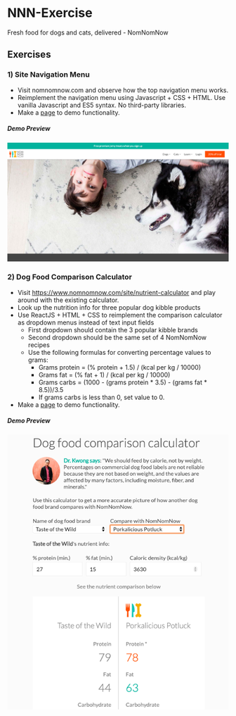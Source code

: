 # NNN-Exercise


Fresh food for dogs and cats, delivered - NomNomNow

## Exercises

### 1) Site Navigation Menu

  - Visit nomnomnow.com and observe how the top navigation menu works.
  - Reimplement the navigation menu using Javascript + CSS + HTML. Use vanilla Javascript and ES5 syntax. No third-party libraries.
  - Make a [page](https://nomnomnow-top-nav-warrenkwong.netlify.com/) to demo functionality.

##### Demo Preview
![Site Navigation Menu Preview](./_previews/top-nav-preview.png "Site Navigation Menu Preview")

### 2) Dog Food Comparison Calculator

  - Visit https://www.nomnomnow.com/site/nutrient-calculator and play around with the existing calculator.
  - Look up the nutrition info for three popular dog kibble products
  - Use ReactJS + HTML + CSS to reimplement the comparison calculator as dropdown menus instead of text input fields
    - First dropdown should contain the 3 popular kibble brands
    - Second dropdown should be the same set of 4 NomNomNow recipes
    - Use the following formulas for converting percentage values to grams:
      - Grams protein = (% protein + 1.5) / (kcal per kg / 10000)
      - Grams fat = (% fat + 1) / (kcal per kg / 10000)
      - Grams carbs = (1000 - (grams protein * 3.5) - (grams fat * 8.5))/3.5
      - If grams carbs is less than 0, set value to 0.
  - Make a [page](https://nomnomnow-dog-food-comparision-calculator-warrenkwong.netlify.com/) to demo functionality.

##### Demo Preview
![Dog Food Comparision Calculator Preview](./_previews/dog-food-comparison-calculator-kwong-preview.png "Dog Food Comparison Calculator Preview")
